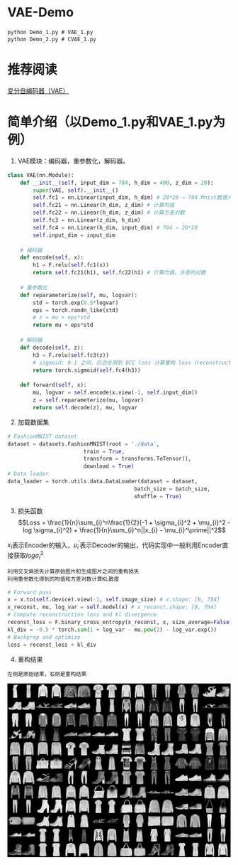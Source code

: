 # VAE-Demo
```
python Demo_1.py # VAE_1.py
python Demo_2.py # CVAE_1.py
```

# 推荐阅读
[变分自编码器（VAE）](https://zhuanlan.zhihu.com/p/348498294)

# 简单介绍（以Demo_1.py和VAE_1.py为例）
1. VAE模块：编码器，重参数化，解码器。
```python
class VAE(nn.Module):
    def __init__(self, input_dim = 784, h_dim = 400, z_dim = 20):
        super(VAE, self).__init__()
        self.fc1 = nn.Linear(input_dim, h_dim) # 28*28 → 784 Mnist数据大小
        self.fc21 = nn.Linear(h_dim, z_dim) # 计算均值
        self.fc22 = nn.Linear(h_dim, z_dim) # 计算方差对数
        self.fc3 = nn.Linear(z_dim, h_dim)
        self.fc4 = nn.Linear(h_dim, input_dim) # 784 → 28*28
        self.input_dim = input_dim

    # 编码器
    def encode(self, x):
        h1 = F.relu(self.fc1(x))
        return self.fc21(h1), self.fc22(h1) # 计算均值、方差的对数

    # 重参数化
    def reparameterize(self, mu, logvar): 
        std = torch.exp(0.5*logvar)
        eps = torch.randn_like(std)
        # z = mu + eps*std
        return mu + eps*std

    # 解码器
    def decode(self, z):
        h3 = F.relu(self.fc3(z))
        # sigmoid: 0-1 之间，后边会用到 BCE loss 计算重构 loss（reconstruction loss）
        return torch.sigmoid(self.fc4(h3))

    def forward(self, x):
        mu, logvar = self.encode(x.view(-1, self.input_dim))
        z = self.reparameterize(mu, logvar)
        return self.decode(z), mu, logvar
```

2. 加载数据集
```python
# FashionMNIST dataset
dataset = datasets.FashionMNIST(root = './data', 
                        train = True, 
                        transform = transforms.ToTensor(), 
                        download = True)
# Data loader
data_loader = torch.utils.data.DataLoader(dataset = dataset,
                                        batch_size = batch_size, 
                                        shuffle = True)
```

3. 损失函数
$$Loss = \frac{1}{n}\sum_{i}^n\frac{1}{2}(-1 + \sigma_{i}^2 + \mu_{i}^2 - log \sigma_{i}^2) + \frac{1}{n}\sum_{i}^n||x_{i} - \mu_{i}^\prime||^2$$

$x_{i}$表示Encoder的输入，$\mu_{i}^\prime$表示Decoder的输出，代码实现中一般利用Encoder直接获取$log \sigma_{i}^2$

```
利用交叉熵损失计算原始图片和生成图片之间的重构损失
利用重参数化得到的均值和方差对数计算KL散度
```

```python
# Forward pass
x = x.to(self.device).view(-1, self.image_size) # x.shape: [B, 784]
x_reconst, mu, log_var = self.model(x) # x_reconst.shape: [B, 784]
# Compute reconstruction loss and kl divergence
reconst_loss = F.binary_cross_entropy(x_reconst, x, size_average=False)
kl_div = -0.5 * torch.sum(1 + log_var - mu.pow(2) - log_var.exp())
# Backprop and optimize
loss = reconst_loss + kl_div
```

4. 重构结果
```
左侧是原始结果，右侧是重构结果
```
<div align=center>
<img src ="./samples/reconst-20.png" width="600"/>
</div>
